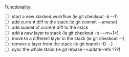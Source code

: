 Functionality:
- [ ] start a new stacked workflow (ie git checkout -b <branch>-<stack>-1)
- [ ] add current diff to the stack (ie git commit --amend)
- [ ] add subset of current diff to the stack
- [ ] add a new layer to stack (ie git checkout -b <branch>-<stack>-<n+1>)
- [ ] move to a different layer in the stack (ie git checkout <branch>-<stack>-<n>)
- [ ] remove a layer from the stack (ie git branch -D <branch>-<stack>-<n>)
- [ ] sync the whole stack (ie git rebase --update-refs ???)